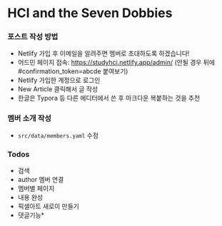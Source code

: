 # HCI and the Seven Dobbies

### 포스트 작성 방법
- Netlify 가입 후 이메일을 알려주면 멤버로 초대하도록 하겠습니다!
- 어드민 페이지 접속: https://studyhci.netlify.app/admin/ (안될 경우 뒤에 #confirmation_token=abcde 붙여보기)
- Netlify 가입한 계정으로 로그인
- New Article 클릭해서 글 작성
- 한글은 Typora 등 다른 에디터에서 쓴 후 마크다운 복붙하는 것을 추천

### 멤버 소개 작성
- `src/data/members.yaml` 수정

### Todos
- 검색
- author 멤버 연결
- 멤버별 페이지
- 내용 완성
- 픽셀아트 새로이 만들기
- 댓글기능*
